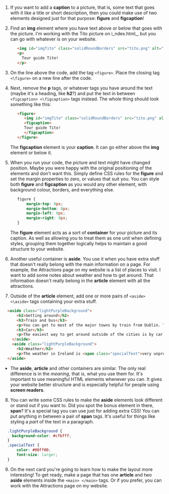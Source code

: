1. If you want to add a **caption** to a picture, that is, some text that goes with it like a title or short description, then you could make use of two elements designed just for that purpose: **figure** and **figcaption**!

2. Find an **img** element where you have text above or below that goes with the picture. I'm working with the Tito picture on i_ndex.html_, but you can go with whatever is on your website.  
   ```html
      <img id="imgTito" class="solidRoundBorders" src="tito.png" alt="Tito the dog" />  		
      <p>
        Tour guide Tito!
      </p>
   ```

3. On the line above the code, add the tag `<figure>`. Place the closing tag `<\figure>` on a new line after the code.

4. Next, remove the **p** tags, or whatever tags you have around the text \(maybe it's a heading, like **h2**?\) and put the text in between `<figcaption> <\figcaption>` tags instead. The whole thing should look something like this:
   ```html
      <figure>
         <img id="imgTito" class="solidRoundBorders" src="tito.png" alt="Tito the dog" />  		
         <figcaption>
         Tour guide Tito!
         </figcaption>
      </figure>
   ```
   The **figcaption** element is your **caption**. It can go either above the **img** element or below it.

5. When you run your code, the picture and text might have changed position. Maybe you were happy with the original positioning of the elements and don't want this. Simply define CSS rules for the **figure** and set the margin properties to zero, or values that suit you. You can style both **figure** and **figcaption** as you would any other element, with background colour, borders, and everything else.
   ```css
      figure { 
          margin-top: 0px;
          margin-bottom: 0px;
          margin-left: 0px;
          margin-right: 0px;
      }
   ```
   The **figure** element acts as a sort of **container** for your picture and its caption. As well as allowing you to treat them as one unit when defining styles, grouping them together logically helps to maintain a good structure to your website.
   
6. Another useful container is **aside**. You use it when you have extra stuff that doesn't really belong with the main information on a page. For example, the Attractions page on my website is a list of places to visit. I want to add some notes about weather and how to get around. That information doesn't really belong in the **article** element with all the attractions.

7. Outside of the **article** element, add one or more pairs of `<aside> <\aside>` tags containing your extra stuff.
  ```html  
    <aside class="lightPurpleBackground">
        <h2>Getting around</h2>
        <h3>Train and bus</h3>
        <p>You can get to most of the major towns by train from Dublin. There are many buses that do tours to popular locations and tourist attractions.</p>
        <h3>Car</h3>
        <p>The easiest way to get around outside of the cities is by car.</p>
      </aside>
      <aside class="lightPurpleBackground">
        <h2>Weather</h2>
        <p>The weather in Ireland is <span class="specialText">very unpredictable!</span> It's best to <span class="specialText">be prepared</span> for any kind of weather, even if it's a nice day!</p>
    </aside>
  ```
   * The **aside**, **article** and other containers are similar. The only real difference is in the _meaning_, that is, what you use them for. It's important to use meaningful HTML elements whenever you can. It gives your website better structure and is especially helpful for people using **screen readers**.
  
8. You can write some CSS rules to make the **aside** elements look different or stand out if you want to. Did you spot the bonus element in there, **span**? It's a special tag you can use just for adding extra CSS! You can put anything in between a pair of **span** tags. It's useful for things like styling a _part_ of the text in a paragraph.
  ```css
    .lightPurpleBackground {
      background-color: #cfbfff;
    }
    .specialText {
        color: #00ff00;
        font-size: larger;
    }
  ```

9. On the next card you're going to learn how to make the layout more interesting! To get ready, make a page that has one **article** and two **aside** elements inside the `<main> </main>` tags. Or if you prefer, you can work with the Attractions page on my website.

   